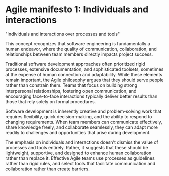 # Agile manifesto 1: Individuals and interactions

"Individuals and interactions over processes and tools"

This concept recognizes that software engineering is fundamentally a human endeavor, where the quality of communication, collaboration, and relationships between team members directly impacts project success.

Traditional software development approaches often prioritized rigid processes, extensive documentation, and sophisticated toolsets, sometimes at the expense of human connection and adaptability. While these elements remain important, the Agile philosophy argues that they should serve people rather than constrain them. Teams that focus on building strong interpersonal relationships, fostering open communication, and encouraging face-to-face interactions typically deliver better results than those that rely solely on formal procedures.

Software development is inherently creative and problem-solving work that requires flexibility, quick decision-making, and the ability to respond to changing requirements. When team members can communicate effectively, share knowledge freely, and collaborate seamlessly, they can adapt more readily to challenges and opportunities that arise during development.

The emphasis on individuals and interactions doesn't dismiss the value of processes and tools entirely. Rather, it suggests that these should be lightweight, supportive, and designed to enhance human collaboration rather than replace it. Effective Agile teams use processes as guidelines rather than rigid rules, and select tools that facilitate communication and collaboration rather than create barriers.
